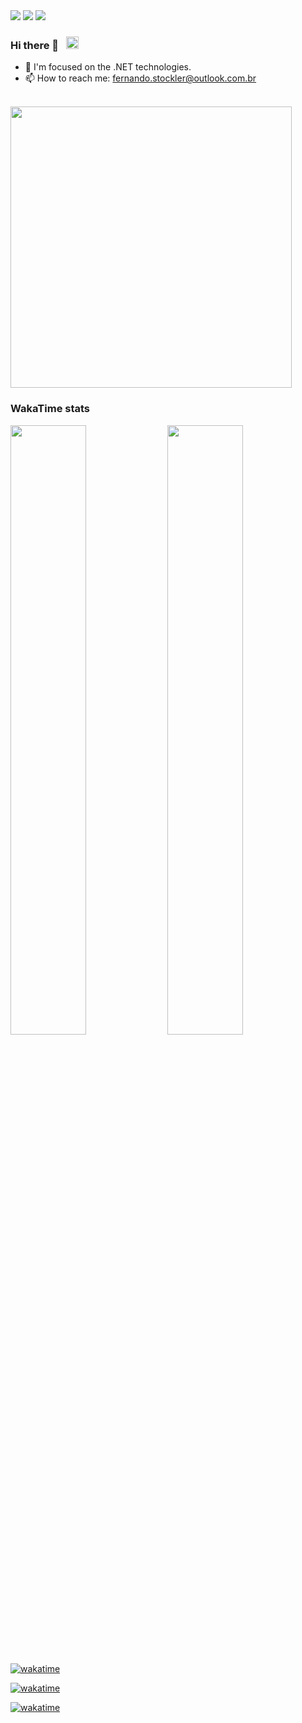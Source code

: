 
<div>
  <img src="https://badgen.net/badge/icon/.NET?icon=windows&label" />
  <img src="https://badgen.net/badge/icon/visualstudio/purple?icon=visualstudio&label" />
  <img src="https://badgen.net/badge/language/C%23,HTML,CSS/green?list=|" />
</div>

### Hi there 👋 &nbsp; <img src="https://emojipedia-us.s3.dualstack.us-west-1.amazonaws.com/thumbs/160/facebook/230/flag-for-brazil_1f1e7-1f1f7.png" width="20" />

- 👨 I'm focused on the .NET technologies. 
- 📫 How to reach me: fernando.stockler@outlook.com.br
  
<br/>

<div>
  <img src="https://github-readme-stats.vercel.app/api?username=fernandostockler&show_icons=true&theme=merko&count_private=true" width="450" />
<div/>

  
### WakaTime stats
  
<div>   
    <img src="https://wakatime.com/share/@fernandostockler/fc7dcd26-26b1-43a7-b383-6d3c7224a105.svg" width="49%" height="50%"/>
    <img src="https://wakatime.com/share/@fernandostockler/35464d59-6793-4d30-b5a7-fc2124b55f16.svg" width="49%" height="50%"></embed>
<div/>

<br/>

[![wakatime](https://wakatime.com/badge/github/fernandostockler/Result.svg?logo=github&style=plastic)](https://wakatime.com/badge/github/fernandostockler/Result)

[![wakatime](https://wakatime.com/badge/user/18155065-c891-48ec-9880-7ee076a4d764.svg?logo=github&style=plastic)](https://wakatime.com/@18155065-c891-48ec-9880-7ee076a4d764)
  
[![wakatime](https://wakatime.com/badge/github/fernandostockler/18155065-c891-48ec-9880-7ee076a4d764.svg?logo=github&style=plastic)](https://wakatime.com/@18155065-c891-48ec-9880-7ee076a4d764)
